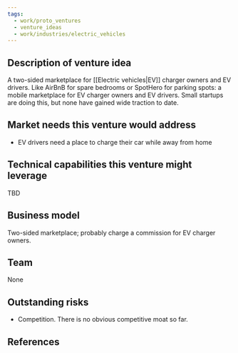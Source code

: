 ```yaml
---
tags:
  - work/proto_ventures
  - venture_ideas
  - work/industries/electric_vehicles
---
```

## Description of venture idea
A two-sided marketplace for [[Electric vehicles|EV]] charger owners and EV drivers. Like AirBnB for spare bedrooms or SpotHero for parking spots: a mobile marketplace for EV charger owners and EV drivers. Small startups are doing this, but none have gained wide traction to date.

## Market needs this venture would address
- EV drivers need a place to charge their car while away from home

## Technical capabilities this venture might leverage
TBD

## Business model
Two-sided marketplace; probably charge a commission for EV charger owners.

## Team
None

## Outstanding risks
- Competition. There is no obvious competitive moat so far.

## References
